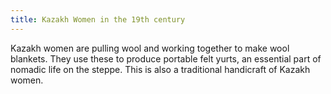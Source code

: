 ```yaml
---
title: Kazakh Women in the 19th century 
---
```


Kazakh women are pulling wool and working together to make wool blankets. They use these to produce portable felt yurts, an essential part of nomadic life on the steppe. This is also a traditional handicraft of Kazakh women.
